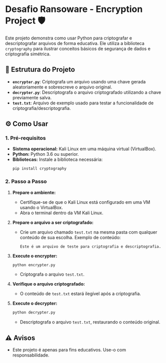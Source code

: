 # Desafio Ransoware - Encryption Project 🛡️

Este projeto demonstra como usar Python para criptografar e descriptografar arquivos de forma educativa. Ele utiliza a biblioteca `cryptography` para ilustrar conceitos básicos de segurança de dados e criptografia simétrica.

## 📁 Estrutura do Projeto
- **`encrypter.py`**: Criptografa um arquivo usando uma chave gerada aleatoriamente e sobrescreve o arquivo original.
- **`decrypter.py`**: Descriptografa o arquivo criptografado utilizando a chave previamente salva.
- **`test.txt`**: Arquivo de exemplo usado para testar a funcionalidade de criptografia/descriptografia.

## ⚙️ Como Usar

### 1. Pré-requisitos
- **Sistema operacional:** Kali Linux em uma máquina virtual (VirtualBox).
- **Python:** Python 3.6 ou superior.
- **Bibliotecas:** Instale a biblioteca necessária:
  ```bash
  pip install cryptography
  ```

### 2. Passo a Passo

1. **Prepare o ambiente:**
   - Certifique-se de que o Kali Linux está configurado em uma VM usando o VirtualBox.
   - Abra o terminal dentro da VM Kali Linux.

2. **Prepare o arquivo a ser criptografado:**
   - Crie um arquivo chamado `test.txt` na mesma pasta com qualquer conteúdo de sua escolha.
     Exemplo de conteúdo:
     ```
     Este é um arquivo de teste para criptografia e descriptografia.
     ```

3. **Execute o encrypter:**
   ```bash
   python encrypter.py
   ```
   - Criptografa o arquivo `test.txt`.

4. **Verifique o arquivo criptografado:**
   - O conteúdo de `test.txt` estará ilegível após a criptografia.

5. **Execute o decrypter:**
   ```bash
   python decrypter.py
   ```
   - Descriptografa o arquivo `test.txt`, restaurando o conteúdo original.

## ⚠️ Avisos
- Este projeto é apenas para fins educativos. Use-o com responsabilidade.
